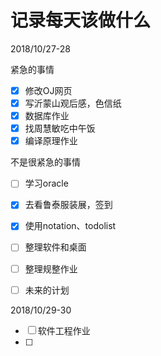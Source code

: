 # 记录每天该做什么

2018/10/27-28

紧急的事情

* [x] 修改OJ网页
* [x] 写沂蒙山观后感，色信纸
* [x] 数据库作业
* [x] 找周慧敏吃中午饭
* [x] 编译原理作业

不是很紧急的事情

* [ ] 学习oracle
* [x] 去看鲁泰服装展，签到
* [x] 使用notation、todolist

* [ ] 整理软件和桌面

* [ ] 整理规整作业

* [ ] 未来的计划

2018/10/29-30

* [ ] 软件工程作业
* [ ] 


